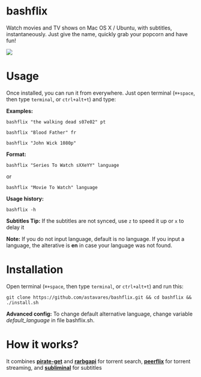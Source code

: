 # bashflix
Watch movies and TV shows on Mac OS X / Ubuntu, with subtitles, instantaneously. Just give the name, quickly grab your popcorn and have fun!

![](https://media.giphy.com/media/mACRrW4R25kuQLexXn/giphy.gif)

# Usage
Once installed, you can run it from everywhere. Just open terminal (```⌘+space```, then type ```terminal```, or ```ctrl+alt+t```) and type:

**Examples:**
```
bashflix "the walking dead s07e02" pt
```
```
bashflix "Blood Father" fr
```
```
bashflix "John Wick 1080p"
```
**Format:**
```
bashflix "Series To Watch sXXeYY" language
```
or
```
bashflix "Movie To Watch" language
```
**Usage history:**
```
bashflix -h
```
**Subtitles Tip:** 
If the subtitles are not synced, use ```z``` to speed it up or ```x``` to delay it

**Note:** 
If you do not input language, default is no language.
If you input a language, the alterative is **en** in case your language was not found.

# Installation
Open terminal (```⌘+space```, then type ```terminal```, or ```ctrl+alt+t```) and run this:
```
git clone https://github.com/astavares/bashflix.git && cd bashflix && ./install.sh
```

**Advanced config:** 
To change default alternative language, change variable *default_language* in file bashflix.sh.

# How it works?

It combines [**pirate-get**](https://github.com/vikstrous/pirate-get) and [**rarbgapi**](https://pypi.org/project/RarbgAPI/) for torrent search, [**peerflix**](https://github.com/mafintosh/peerflix) for torrent streaming, and [**subliminal**](https://github.com/Diaoul/subliminal) for subtitles
